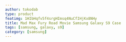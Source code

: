 ```yaml
---
author: tokodab
type: product
featimg: 1HIbHqfv5f4srgHImsq4NuCfIHjKx8NHy
title: Mad Max Fury Road Movie Samsung Galaxy S9 Case
tags: [samsung, galaxy, s9]
category: [samsung]
---
```

